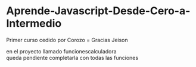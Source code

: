 # Aprende-Javascript-Desde-Cero-a-Intermedio
Primer curso cedido por Corozo = Gracias Jeison

en el proyecto llamado funcionescalculadora  
queda pendiente completarla con todas las funciones
